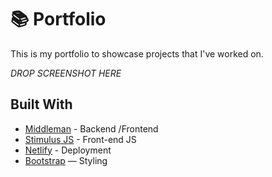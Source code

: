 # 📚 Portfolio

This is my portfolio to showcase projects that I've worked on.

_DROP SCREENSHOT HERE_
<br>   

## Built With
- [Middleman](https://middlemanapp.com/) - Backend /Frontend
- [Stimulus JS](https://stimulus.hotwired.dev/) - Front-end JS
- [Netlify](https://www.netlify.com/) - Deployment
- [Bootstrap](https://getbootstrap.com/) — Styling
